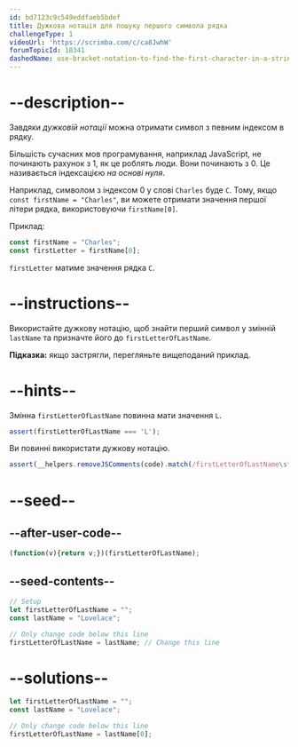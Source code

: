 ```yaml
---
id: bd7123c9c549eddfaeb5bdef
title: Дужкова нотація для пошуку першого символа рядка
challengeType: 1
videoUrl: 'https://scrimba.com/c/ca8JwhW'
forumTopicId: 18341
dashedName: use-bracket-notation-to-find-the-first-character-in-a-string
---
```


# --description--

Завдяки <dfn>дужковій нотації</dfn> можна отримати символ з певним індексом в рядку.

Більшість сучасних мов програмування, наприклад JavaScript, не починають рахунок з 1, як це роблять люди. Вони починають з 0. Це називається індексацією <dfn>на основі нуля</dfn>.

Наприклад, символом з індексом 0 у слові `Charles` буде `C`. Тому, якщо `const firstName = "Charles"`, ви можете отримати значення першої літери рядка, використовуючи `firstName[0]`.

Приклад:

```js
const firstName = "Charles";
const firstLetter = firstName[0];
```

`firstLetter` матиме значення рядка `C`.

# --instructions--

Використайте дужкову нотацію, щоб знайти перший символ у змінній `lastName` та призначте його до `firstLetterOfLastName`.

**Підказка:** якщо застрягли, перегляньте вищеподаний приклад.

# --hints--

Змінна `firstLetterOfLastName` повинна мати значення `L`.

```js
assert(firstLetterOfLastName === 'L');
```

Ви повинні використати дужкову нотацію.

```js
assert(__helpers.removeJSComments(code).match(/firstLetterOfLastName\s*=\s*lastName\s*\[\s*\d\s*\]/));
```

# --seed--

## --after-user-code--

```js
(function(v){return v;})(firstLetterOfLastName);
```

## --seed-contents--

```js
// Setup
let firstLetterOfLastName = "";
const lastName = "Lovelace";

// Only change code below this line
firstLetterOfLastName = lastName; // Change this line
```

# --solutions--

```js
let firstLetterOfLastName = "";
const lastName = "Lovelace";

// Only change code below this line
firstLetterOfLastName = lastName[0];
```
